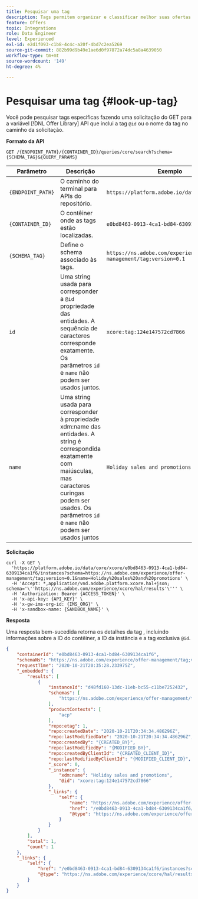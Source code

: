 ```yaml
---
title: Pesquisar uma tag
description: Tags permitem organizar e classificar melhor suas ofertas.
feature: Offers
topic: Integrations
role: Data Engineer
level: Experienced
exl-id: e2d1f093-c1b8-4c4c-a20f-4bd7c2ea5269
source-git-commit: 882b99d9b49e1ae6d0f97872a74dc5a8a4639050
workflow-type: tm+mt
source-wordcount: '149'
ht-degree: 4%

---
```


# Pesquisar uma tag {#look-up-tag}

Você pode pesquisar tags específicas fazendo uma solicitação do GET para a variável [!DNL Offer Library] API que inclui a tag `@id` ou o nome da tag no caminho da solicitação.

**Formato da API**

```http
GET /{ENDPOINT_PATH}/{CONTAINER_ID}/queries/core/search?schema={SCHEMA_TAG}&{QUERY_PARAMS}
```

| Parâmetro | Descrição | Exemplo |
| --------- | ----------- | ------- |
| `{ENDPOINT_PATH}` | O caminho do terminal para APIs do repositório. | `https://platform.adobe.io/data/core/xcore/` |
| `{CONTAINER_ID}` | O contêiner onde as tags estão localizadas. | `e0bd8463-0913-4ca1-bd84-6309134ca1f6` |
| `{SCHEMA_TAG}` | Define o schema associado às tags. | `https://ns.adobe.com/experience/offer-management/tag;version=0.1` |
| `id` | Uma string usada para corresponder a `@id` propriedade das entidades. A sequência de caracteres corresponde exatamente. Os parâmetros `id` e `name` não podem ser usados juntos. | `xcore:tag:124e147572cd7866` |
| `name` | Uma string usada para corresponder à propriedade xdm:name das entidades. A string é correspondida exatamente com maiúsculas, mas caracteres curingas podem ser usados. Os parâmetros `id` e `name` não podem ser usados juntos | `Holiday sales and promotions` |

**Solicitação**

```shell
curl -X GET \
  'https://platform.adobe.io/data/core/xcore/e0bd8463-0913-4ca1-bd84-6309134ca1f6/instances?schema=https://ns.adobe.com/experience/offer-management/tag;version=0.1&name=Holiday%20sales%20and%20promotions' \
  -H 'Accept: *,application/vnd.adobe.platform.xcore.hal+json; schema='\''https://ns.adobe.com/experience/xcore/hal/results'\''' \
  -H 'Authorization: Bearer {ACCESS_TOKEN}' \
  -H 'x-api-key: {API_KEY}' \
  -H 'x-gw-ims-org-id: {IMS_ORG}' \
  -H 'x-sandbox-name: {SANDBOX_NAME}' \
```

**Resposta**

Uma resposta bem-sucedida retorna os detalhes da tag , incluindo informações sobre a ID do contêiner, a ID da instância e a tag exclusiva `@id`.

```json
{
    "containerId": "e0bd8463-0913-4ca1-bd84-6309134ca1f6",
    "schemaNs": "https://ns.adobe.com/experience/offer-management/tag;version=0.1",
    "requestTime": "2020-10-21T20:35:28.233975Z",
    "_embedded": {
        "results": [
            {
                "instanceId": "d48fd160-13dc-11eb-bc55-c11be7252432",
                "schemas": [
                    "https://ns.adobe.com/experience/offer-management/tag;version=0.1"
                ],
                "productContexts": [
                    "acp"
                ],
                "repo:etag": 1,
                "repo:createdDate": "2020-10-21T20:34:34.486296Z",
                "repo:lastModifiedDate": "2020-10-21T20:34:34.486296Z",
                "repo:createdBy": "{CREATED_BY}",
                "repo:lastModifiedBy": "{MODIFIED_BY}",
                "repo:createdByClientId": "{CREATED_CLIENT_ID}",
                "repo:lastModifiedByClientId": "{MODIFIED_CLIENT_ID}",
                "_score": 0,
                "_instance": {
                    "xdm:name": "Holiday sales and promotions",
                    "@id": "xcore:tag:124e147572cd7866"
                },
                "_links": {
                    "self": {
                        "name": "https://ns.adobe.com/experience/offer-management/tag;version=0.1#d48fd160-13dc-11eb-bc55-c11be7252432",
                        "href": "/e0bd8463-0913-4ca1-bd84-6309134ca1f6/instances/d48fd160-13dc-11eb-bc55-c11be7252432",
                        "@type": "https://ns.adobe.com/experience/offer-management/tag;version=0.1"
                    }
                }
            }
        ],
        "total": 1,
        "count": 1
    },
    "_links": {
        "self": {
            "href": "/e0bd8463-0913-4ca1-bd84-6309134ca1f6/instances?schema=https://ns.adobe.com/experience/offer-management/tag;version=0.1&name=Holiday%20sales%20and%20promotions",
            "@type": "https://ns.adobe.com/experience/xcore/hal/results"
        }
    }
}
```
